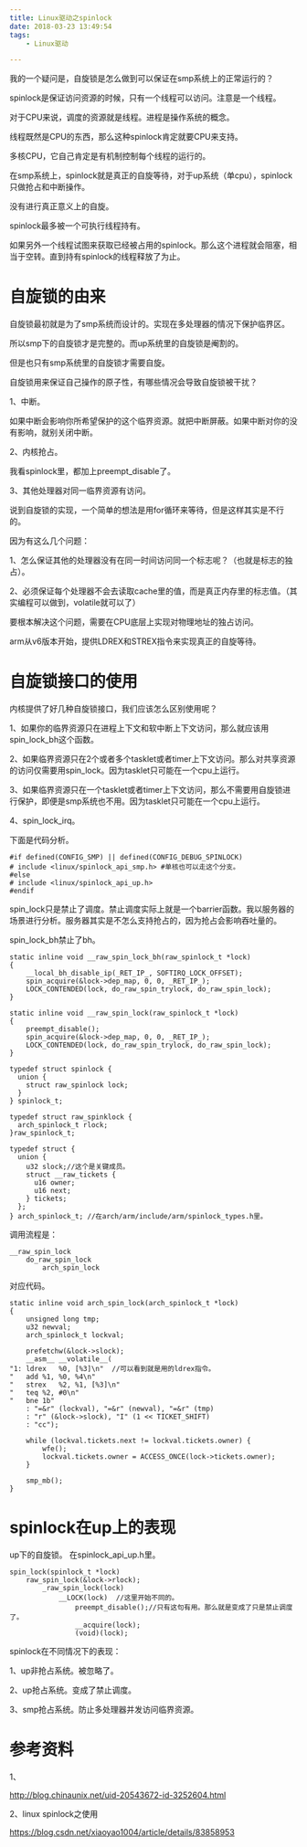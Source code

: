 ```yaml
---
title: Linux驱动之spinlock
date: 2018-03-23 13:49:54
tags:
	- Linux驱动

---
```




我的一个疑问是，自旋锁是怎么做到可以保证在smp系统上的正常运行的？

spinlock是保证访问资源的时候，只有一个线程可以访问。注意是一个线程。

对于CPU来说，调度的资源就是线程。进程是操作系统的概念。

线程既然是CPU的东西，那么这种spinlock肯定就要CPU来支持。

多核CPU，它自己肯定是有机制控制每个线程的运行的。

在smp系统上，spinlock就是真正的自旋等待，对于up系统（单cpu），spinlock只做抢占和中断操作。

没有进行真正意义上的自旋。



spinlock最多被一个可执行线程持有。

如果另外一个线程试图来获取已经被占用的spinlock。那么这个进程就会阻塞，相当于空转。直到持有spinlock的线程释放了为止。



# 自旋锁的由来

自旋锁最初就是为了smp系统而设计的。实现在多处理器的情况下保护临界区。

所以smp下的自旋锁才是完整的。而up系统里的自旋锁是阉割的。

但是也只有smp系统里的自旋锁才需要自旋。



自旋锁用来保证自己操作的原子性，有哪些情况会导致自旋锁被干扰？

1、中断。

如果中断会影响你所希望保护的这个临界资源。就把中断屏蔽。如果中断对你的没有影响，就别关闭中断。

2、内核抢占。

我看spinlock里，都加上preempt_disable了。

3、其他处理器对同一临界资源有访问。



说到自旋锁的实现，一个简单的想法是用for循环来等待，但是这样其实是不行的。

因为有这么几个问题：

1、怎么保证其他的处理器没有在同一时间访问同一个标志呢？（也就是标志的独占）。

2、必须保证每个处理器不会去读取cache里的值，而是真正内存里的标志值。（其实编程可以做到，volatile就可以了）

要根本解决这个问题，需要在CPU底层上实现对物理地址的独占访问。

arm从v6版本开始，提供LDREX和STREX指令来实现真正的自旋等待。



# 自旋锁接口的使用

内核提供了好几种自旋锁接口，我们应该怎么区别使用呢？

1、如果你的临界资源只在进程上下文和软中断上下文访问，那么就应该用spin_lock_bh这个函数。

2、如果临界资源只在2个或者多个tasklet或者timer上下文访问。那么对共享资源的访问仅需要用spin_lock。因为tasklet只可能在一个cpu上运行。

3、如果临界资源只在一个tasklet或者timer上下文访问，那么不需要用自旋锁进行保护，即便是smp系统也不用。因为tasklet只可能在一个cpu上运行。

4、spin_lock_irq。



下面是代码分析。



```
#if defined(CONFIG_SMP) || defined(CONFIG_DEBUG_SPINLOCK)
# include <linux/spinlock_api_smp.h> #单核也可以走这个分支。
#else
# include <linux/spinlock_api_up.h>
#endif
```

spin_lock只是禁止了调度。禁止调度实际上就是一个barrier函数。我以服务器的场景进行分析。服务器其实是不怎么支持抢占的，因为抢占会影响吞吐量的。

spin_lock_bh禁止了bh。

```
static inline void __raw_spin_lock_bh(raw_spinlock_t *lock)
{
	__local_bh_disable_ip(_RET_IP_, SOFTIRQ_LOCK_OFFSET);
	spin_acquire(&lock->dep_map, 0, 0, _RET_IP_);
	LOCK_CONTENDED(lock, do_raw_spin_trylock, do_raw_spin_lock);
}

static inline void __raw_spin_lock(raw_spinlock_t *lock)
{
	preempt_disable();
	spin_acquire(&lock->dep_map, 0, 0, _RET_IP_);
	LOCK_CONTENDED(lock, do_raw_spin_trylock, do_raw_spin_lock);
}
```



```
typedef struct spinlock {
  union {
    struct raw_spinlock lock;
  }
} spinlock_t;

typedef struct raw_spinklock {
  arch_spinlock_t rlock;
}raw_spinlock_t;

typedef struct {
  union {
    u32 slock;//这个是关键成员。
    struct __raw_tickets {
      u16 owner;
      u16 next;
    } tickets;
  };
} arch_spinlock_t; //在arch/arm/include/arm/spinlock_types.h里。
```

调用流程是：

```
__raw_spin_lock
	do_raw_spin_lock
		arch_spin_lock
```

对应代码。

```
static inline void arch_spin_lock(arch_spinlock_t *lock)
{
	unsigned long tmp;
	u32 newval;
	arch_spinlock_t lockval;

	prefetchw(&lock->slock);
	__asm__ __volatile__(
"1:	ldrex	%0, [%3]\n"  //可以看到就是用的ldrex指令。
"	add	%1, %0, %4\n"
"	strex	%2, %1, [%3]\n"
"	teq	%2, #0\n"
"	bne	1b"
	: "=&r" (lockval), "=&r" (newval), "=&r" (tmp)
	: "r" (&lock->slock), "I" (1 << TICKET_SHIFT)
	: "cc");

	while (lockval.tickets.next != lockval.tickets.owner) {
		wfe();
		lockval.tickets.owner = ACCESS_ONCE(lock->tickets.owner);
	}

	smp_mb();
}

```

# spinlock在up上的表现

up下的自旋锁。
在spinlock_api_up.h里。

```
spin_lock(spinlock_t *lock)
	raw_spin_lock(&lock->rlock);
		_raw_spin_lock(lock)
			__LOCK(lock)  //这里开始不同的。
				preempt_disable();//只有这句有用。那么就是变成了只是禁止调度了。
				__acquire(lock); 
				(void)(lock);
```



spinlock在不同情况下的表现：

1、up非抢占系统。被忽略了。

2、up抢占系统。变成了禁止调度。

3、smp抢占系统。防止多处理器并发访问临界资源。



# 参考资料

1、

http://blog.chinaunix.net/uid-20543672-id-3252604.html

2、linux spinlock之使用

https://blog.csdn.net/xiaoyao1004/article/details/83858953